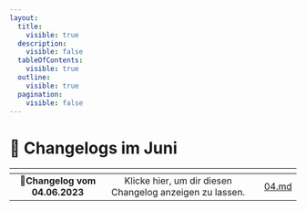 ```yaml
---
layout:
  title:
    visible: true
  description:
    visible: false
  tableOfContents:
    visible: true
  outline:
    visible: true
  pagination:
    visible: false
---
```


# 📅 Changelogs im Juni

<table data-card-size="large" data-view="cards"><thead><tr><th align="center"></th><th align="center"></th><th></th><th data-hidden data-card-target data-type="content-ref"></th></tr></thead><tbody><tr><td align="center">📝<strong>Changelog vom 04.06.2023</strong></td><td align="center">Klicke hier, um dir diesen Changelog anzeigen zu lassen.</td><td></td><td><a href="04.md">04.md</a></td></tr></tbody></table>

